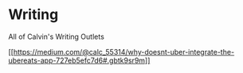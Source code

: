 # Writing
All of Calvin's Writing Outlets

[[https://medium.com/@calc_55314/why-doesnt-uber-integrate-the-ubereats-app-727eb5efc7d6#.gbtk9sr9m]]
